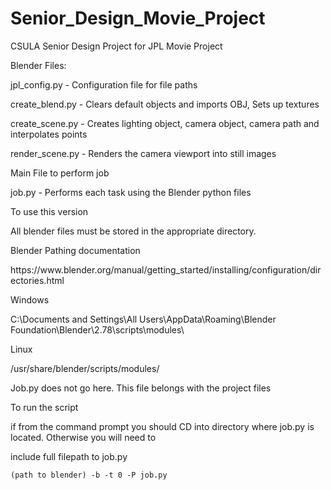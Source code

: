 # Senior_Design_Movie_Project
CSULA Senior Design Project for JPL Movie Project

<p>Blender Files:</p>
<p>jpl_config.py - Configuration file for file paths</p>
<p>create_blend.py - Clears default objects and imports OBJ, Sets up textures</p>
<p>create_scene.py - Creates lighting object, camera object, camera path and interpolates points</p>
<p>render_scene.py - Renders the camera viewport into still images</p>

<p>Main File to perform job</p>
<p>job.py - Performs each task using the Blender python files</p>


<p>To use this version</p>
<p>All blender files must be stored in the appropriate directory.</p>
<p>Blender Pathing documentation</p>
<p>https://www.blender.org/manual/getting_started/installing/configuration/directories.html</p>
<p>Windows</p>
<p>C:\Documents and Settings\All Users\AppData\Roaming\Blender Foundation\Blender\2.78\scripts\modules\</p>

<p>Linux</p>
<p>/usr/share/blender/scripts/modules/</p>

<p>Job.py does not go here.  This file belongs with the project files</p>

<p>To run the script</p>

<p>if from the command prompt you should CD into directory where job.py is located.  Otherwise you will need to </p>
<p>include full filepath to job.py</p>
<code>(path to blender) -b -t 0 -P job.py</code>

